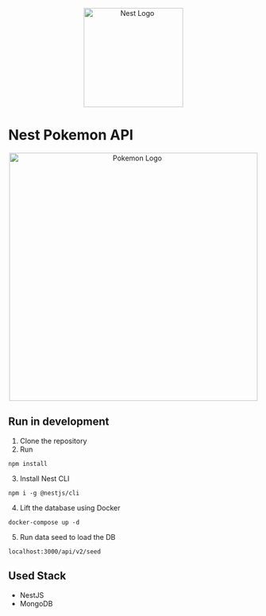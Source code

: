 <p align="center">
  <a href="http://nestjs.com/" target="blank"><img src="https://nestjs.com/img/logo-small.svg" width="200" alt="Nest Logo" /></a>
</p>

# Nest Pokemon API

<p align="center">
  <a href="#" target="blank"><img src="https://camo.githubusercontent.com/90f24316b24433bf0a2778d95ca93ad264093645a71d2eb9f569cdbc34fbfc6d/68747470733a2f2f6372797374616c2d63646e322e6372797374616c636f6d6d657263652e636f6d2f70686f746f732f363333303536352f73706c61736842616e6e65725f706f6b656d6f6e2e6a7067" width="500" alt="Pokemon Logo" /></a>
</p>


## Run in development
1. Clone the repository
2. Run 
```
npm install 
```
3. Install Nest CLI
```
npm i -g @nestjs/cli
```
4. Lift the database using Docker
```
docker-compose up -d
```
5. Run data seed to load the DB
```
localhost:3000/api/v2/seed
```


## Used Stack
* NestJS
* MongoDB